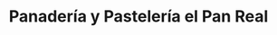 ---
title: "Panadería y Pastelería el Pan Real"
url: /quito/panaderia-y-pasteleria-el-pan-real/
shop: panadería
---